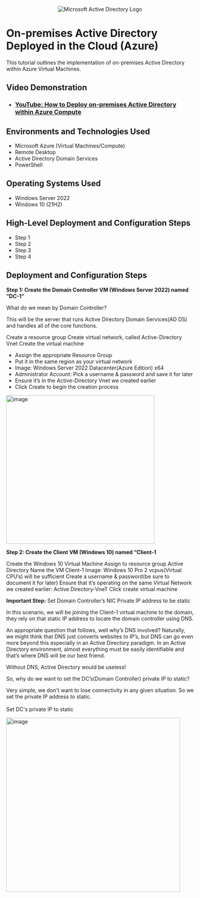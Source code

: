 <p align="center">
<img src="https://i.imgur.com/pU5A58S.png" alt="Microsoft Active Directory Logo"/>
</p>

<h1>On-premises Active Directory Deployed in the Cloud (Azure)</h1>
This tutorial outlines the implementation of on-premises Active Directory within Azure Virtual Machines.<br />


<h2>Video Demonstration</h2>

- ### [YouTube: How to Deploy on-premises Active Directory within Azure Compute](https://www.youtube.com)

<h2>Environments and Technologies Used</h2>

- Microsoft Azure (Virtual Machines/Compute)
- Remote Desktop
- Active Directory Domain Services
- PowerShell

<h2>Operating Systems Used </h2>

- Windows Server 2022
- Windows 10 (21H2)

<h2>High-Level Deployment and Configuration Steps</h2>

- Step 1
- Step 2
- Step 3
- Step 4

<h2>Deployment and Configuration Steps</h2>

**Step 1: Create the Domain Controller VM (Windows Server 2022) named “DC-1”**

What do we mean by Domain Controller? 

This will be the server that runs Active Directory Domain Services(AD DS) and handles all of the core functions.

Create a resource group
Create virtual network, called Active-Directory Vnet
Create the virtual machine
- Assign the appropriate Resource Group
- Put it in the same region as your virtual network
- Image: Windows Server 2022 Datacenter(Azure Edition) x64
- Administrator Account: Pick a username & password and save it for later
- Ensure it’s in the Active-Directory Vnet we created earlier
- Click Create to begin the creation process 

<img width="398" alt="image" src="https://github.com/user-attachments/assets/d93456ea-bf7e-427e-94b1-b7d5ab97f700" />

**Step 2: Create the Client VM (Windows 10) named “Client-1**

Create the Windows 10 Virtual Machine 
Assign to resource group Active Directory
Name the VM Client-1
Image: Windows 10 Pro
2 vcpus(Virtual CPU’s) will be sufficient
Create a username & password(be sure to document it for later)
Ensure that it’s operating on the same Virtual Network we created earlier: Active Directory-VneT
Click create virtual machine

**Important Step:** Set Domain Controller’s NIC Private IP address to be static

In this scenario, we will be joining the Client-1 virtual machine to the domain, they rely on that static IP address to locate the domain controller using DNS. 

An appropriate question that follows, well why’s DNS involved? Naturally, we might think that DNS just converts websites to IP’s, but DNS can go even more beyond this especially in an Active Directory paradigm. In an Active Directory environment, almost everything must be easily identifiable and that’s where DNS will be our best friend. 

Without DNS, Active Directory would be useless!

So, why do we want to set the DC’s(Domain Controller) private IP to static? 

Very simple, we don't want to lose connectivity in any given situation. So we set the private IP address to static. 
<br><br>
Set DC's private IP to static

<img width="467" alt="image" src="https://github.com/user-attachments/assets/b8e96c08-5ffe-4a4a-95e1-a4531071ef91" />























